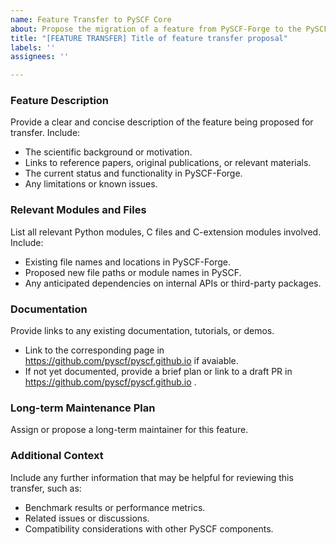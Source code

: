 ```yaml
---
name: Feature Transfer to PySCF Core
about: Propose the migration of a feature from PySCF-Forge to the PySCF core repository
title: "[FEATURE TRANSFER] Title of feature transfer proposal"
labels: ''
assignees: ''

---
```


### Feature Description
Provide a clear and concise description of the feature being proposed for transfer. Include:
- The scientific background or motivation.
- Links to reference papers, original publications, or relevant materials.
- The current status and functionality in PySCF-Forge.
- Any limitations or known issues.

### Relevant Modules and Files
List all relevant Python modules, C files and C-extension modules involved. Include:
- Existing file names and locations in PySCF-Forge.
- Proposed new file paths or module names in PySCF.
- Any anticipated dependencies on internal APIs or third-party packages.

### Documentation
Provide links to any existing documentation, tutorials, or demos.
- Link to the corresponding page in https://github.com/pyscf/pyscf.github.io if avaiable.
- If not yet documented, provide a brief plan or link to a draft PR in https://github.com/pyscf/pyscf.github.io .

### Long-term Maintenance Plan
Assign or propose a long-term maintainer for this feature.

### Additional Context
Include any further information that may be helpful for reviewing this transfer, such as:
- Benchmark results or performance metrics.
- Related issues or discussions.
- Compatibility considerations with other PySCF components.
